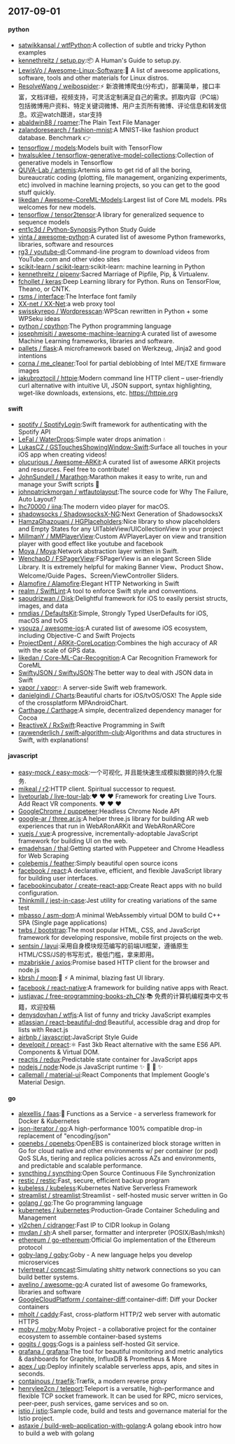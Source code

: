 ## 2017-09-01

#### python
* [satwikkansal / wtfPython](https://github.com/satwikkansal/wtfPython):A collection of subtle and tricky Python examples
* [kennethreitz / setup.py](https://github.com/kennethreitz/setup.py):📦 A Human's Guide to setup.py.
* [LewisVo / Awesome-Linux-Software](https://github.com/LewisVo/Awesome-Linux-Software):🐧 A list of awesome applications, software, tools and other materials for Linux distros.
* [ResolveWang / weibospider](https://github.com/ResolveWang/weibospider):⚡️ 新浪微博爬虫(分布式)，部署简单，接口丰富，文档详细，视频支持，可灵活定制满足自己的需求。抓取内容（PC端）包括微博用户资料、特定关键词微博、用户主页所有微博、评论信息和转发信息。欢迎watch跟进，star支持
* [abaldwin88 / roamer](https://github.com/abaldwin88/roamer):The Plain Text File Manager
* [zalandoresearch / fashion-mnist](https://github.com/zalandoresearch/fashion-mnist):A MNIST-like fashion product database. Benchmark 👉
* [tensorflow / models](https://github.com/tensorflow/models):Models built with TensorFlow
* [hwalsuklee / tensorflow-generative-model-collections](https://github.com/hwalsuklee/tensorflow-generative-model-collections):Collection of generative models in Tensorflow
* [QUVA-Lab / artemis](https://github.com/QUVA-Lab/artemis):Artemis aims to get rid of all the boring, bureaucratic coding (plotting, file management, organizing experiments, etc) involved in machine learning projects, so you can get to the good stuff quickly.
* [likedan / Awesome-CoreML-Models](https://github.com/likedan/Awesome-CoreML-Models):Largest list of Core ML models. PRs welcomes for new models.
* [tensorflow / tensor2tensor](https://github.com/tensorflow/tensor2tensor):A library for generalized sequence to sequence models
* [ent1c3d / Python-Synopsis](https://github.com/ent1c3d/Python-Synopsis):Python Study Guide
* [vinta / awesome-python](https://github.com/vinta/awesome-python):A curated list of awesome Python frameworks, libraries, software and resources
* [rg3 / youtube-dl](https://github.com/rg3/youtube-dl):Command-line program to download videos from YouTube.com and other video sites
* [scikit-learn / scikit-learn](https://github.com/scikit-learn/scikit-learn):scikit-learn: machine learning in Python
* [kennethreitz / pipenv](https://github.com/kennethreitz/pipenv):Sacred Marriage of Pipfile, Pip, & Virtualenv.
* [fchollet / keras](https://github.com/fchollet/keras):Deep Learning library for Python. Runs on TensorFlow, Theano, or CNTK.
* [rsms / interface](https://github.com/rsms/interface):The Interface font family
* [XX-net / XX-Net](https://github.com/XX-net/XX-Net):a web proxy tool
* [swisskyrepo / Wordpresscan](https://github.com/swisskyrepo/Wordpresscan):WPScan rewritten in Python + some WPSeku ideas
* [python / cpython](https://github.com/python/cpython):The Python programming language
* [josephmisiti / awesome-machine-learning](https://github.com/josephmisiti/awesome-machine-learning):A curated list of awesome Machine Learning frameworks, libraries and software.
* [pallets / flask](https://github.com/pallets/flask):A microframework based on Werkzeug, Jinja2 and good intentions
* [corna / me_cleaner](https://github.com/corna/me_cleaner):Tool for partial deblobbing of Intel ME/TXE firmware images
* [jakubroztocil / httpie](https://github.com/jakubroztocil/httpie):Modern command line HTTP client – user-friendly curl alternative with intuitive UI, JSON support, syntax highlighting, wget-like downloads, extensions, etc. https://httpie.org

#### swift
* [spotify / SpotifyLogin](https://github.com/spotify/SpotifyLogin):Swift framework for authenticating with the Spotify API
* [LeFal / WaterDrops](https://github.com/LeFal/WaterDrops):Simple water drops animation 💧
* [LukasCZ / GSTouchesShowingWindow-Swift](https://github.com/LukasCZ/GSTouchesShowingWindow-Swift):Surface all touches in your iOS app when creating videos!
* [olucurious / Awesome-ARKit](https://github.com/olucurious/Awesome-ARKit):A curated list of awesome ARKit projects and resources. Feel free to contribute!
* [JohnSundell / Marathon](https://github.com/JohnSundell/Marathon):Marathon makes it easy to write, run and manage your Swift scripts 🏃
* [johnpatrickmorgan / wtfautolayout](https://github.com/johnpatrickmorgan/wtfautolayout):The source code for Why The Failure, Auto Layout?
* [lhc70000 / iina](https://github.com/lhc70000/iina):The modern video player for macOS.
* [shadowsocks / ShadowsocksX-NG](https://github.com/shadowsocks/ShadowsocksX-NG):Next Generation of ShadowsocksX
* [HamzaGhazouani / HGPlaceholders](https://github.com/HamzaGhazouani/HGPlaceholders):Nice library to show placeholders and Empty States for any UITableView/UICollectionView in your project
* [MillmanY / MMPlayerView](https://github.com/MillmanY/MMPlayerView):Custom AVPlayerLayer on view and transition player with good effect like youtube and facebook
* [Moya / Moya](https://github.com/Moya/Moya):Network abstraction layer written in Swift.
* [WenchaoD / FSPagerView](https://github.com/WenchaoD/FSPagerView):FSPagerView is an elegant Screen Slide Library. It is extremely helpful for making Banner View、Product Show、Welcome/Guide Pages、Screen/ViewController Sliders.
* [Alamofire / Alamofire](https://github.com/Alamofire/Alamofire):Elegant HTTP Networking in Swift
* [realm / SwiftLint](https://github.com/realm/SwiftLint):A tool to enforce Swift style and conventions.
* [saoudrizwan / Disk](https://github.com/saoudrizwan/Disk):Delightful framework for iOS to easily persist structs, images, and data
* [nmdias / DefaultsKit](https://github.com/nmdias/DefaultsKit):Simple, Strongly Typed UserDefaults for iOS, macOS and tvOS
* [vsouza / awesome-ios](https://github.com/vsouza/awesome-ios):A curated list of awesome iOS ecosystem, including Objective-C and Swift Projects
* [ProjectDent / ARKit-CoreLocation](https://github.com/ProjectDent/ARKit-CoreLocation):Combines the high accuracy of AR with the scale of GPS data.
* [likedan / Core-ML-Car-Recognition](https://github.com/likedan/Core-ML-Car-Recognition):A Car Recognition Framework for CoreML
* [SwiftyJSON / SwiftyJSON](https://github.com/SwiftyJSON/SwiftyJSON):The better way to deal with JSON data in Swift
* [vapor / vapor](https://github.com/vapor/vapor):💧 A server-side Swift web framework.
* [danielgindi / Charts](https://github.com/danielgindi/Charts):Beautiful charts for iOS/tvOS/OSX! The Apple side of the crossplatform MPAndroidChart.
* [Carthage / Carthage](https://github.com/Carthage/Carthage):A simple, decentralized dependency manager for Cocoa
* [ReactiveX / RxSwift](https://github.com/ReactiveX/RxSwift):Reactive Programming in Swift
* [raywenderlich / swift-algorithm-club](https://github.com/raywenderlich/swift-algorithm-club):Algorithms and data structures in Swift, with explanations!

#### javascript
* [easy-mock / easy-mock](https://github.com/easy-mock/easy-mock):一个可视化, 并且能快速生成模拟数据的持久化服务.
* [mikeal / r2](https://github.com/mikeal/r2):HTTP client. Spiritual successor to request.
* [livetourlab / live-tour-lab](https://github.com/livetourlab/live-tour-lab):❤️ ❤️ ❤️ Framework for creating Live Tours. Add React VR components. ❤️ ❤️ ❤️
* [GoogleChrome / puppeteer](https://github.com/GoogleChrome/puppeteer):Headless Chrome Node API
* [google-ar / three.ar.js](https://github.com/google-ar/three.ar.js):A helper three.js library for building AR web experiences that run in WebARonARKit and WebARonARCore
* [vuejs / vue](https://github.com/vuejs/vue):A progressive, incrementally-adoptable JavaScript framework for building UI on the web.
* [emadehsan / thal](https://github.com/emadehsan/thal):Getting started with Puppeteer and Chrome Headless for Web Scraping
* [colebemis / feather](https://github.com/colebemis/feather):Simply beautiful open source icons
* [facebook / react](https://github.com/facebook/react):A declarative, efficient, and flexible JavaScript library for building user interfaces.
* [facebookincubator / create-react-app](https://github.com/facebookincubator/create-react-app):Create React apps with no build configuration.
* [Thinkmill / jest-in-case](https://github.com/Thinkmill/jest-in-case):Jest utility for creating variations of the same test
* [mbasso / asm-dom](https://github.com/mbasso/asm-dom):A minimal WebAssembly virtual DOM to build C++ SPA (Single page applications)
* [twbs / bootstrap](https://github.com/twbs/bootstrap):The most popular HTML, CSS, and JavaScript framework for developing responsive, mobile first projects on the web.
* [sentsin / layui](https://github.com/sentsin/layui):采用自身模块规范编写的前端UI框架，遵循原生HTML/CSS/JS的书写形式，极低门槛，拿来即用。
* [mzabriskie / axios](https://github.com/mzabriskie/axios):Promise based HTTP client for the browser and node.js
* [kbrsh / moon](https://github.com/kbrsh/moon):🌙 ⚡️ A minimal, blazing fast UI library.
* [facebook / react-native](https://github.com/facebook/react-native):A framework for building native apps with React.
* [justjavac / free-programming-books-zh_CN](https://github.com/justjavac/free-programming-books-zh_CN):📚 免费的计算机编程类中文书籍，欢迎投稿
* [denysdovhan / wtfjs](https://github.com/denysdovhan/wtfjs):A list of funny and tricky JavaScript examples
* [atlassian / react-beautiful-dnd](https://github.com/atlassian/react-beautiful-dnd):Beautiful, accessible drag and drop for lists with React.js
* [airbnb / javascript](https://github.com/airbnb/javascript):JavaScript Style Guide
* [developit / preact](https://github.com/developit/preact):⚛️ Fast 3kb React alternative with the same ES6 API. Components & Virtual DOM.
* [reactjs / redux](https://github.com/reactjs/redux):Predictable state container for JavaScript apps
* [nodejs / node](https://github.com/nodejs/node):Node.js JavaScript runtime ✨ 🐢 🚀 ✨
* [callemall / material-ui](https://github.com/callemall/material-ui):React Components that Implement Google's Material Design.

#### go
* [alexellis / faas](https://github.com/alexellis/faas):🐳 Functions as a Service - a serverless framework for Docker & Kubernetes
* [json-iterator / go](https://github.com/json-iterator/go):A high-performance 100% compatible drop-in replacement of "encoding/json"
* [openebs / openebs](https://github.com/openebs/openebs):OpenEBS is containerized block storage written in Go for cloud native and other environments w/ per container (or pod) QoS SLAs, tiering and replica policies across AZs and environments, and predictable and scalable performance.
* [syncthing / syncthing](https://github.com/syncthing/syncthing):Open Source Continuous File Synchronization
* [restic / restic](https://github.com/restic/restic):Fast, secure, efficient backup program
* [kubeless / kubeless](https://github.com/kubeless/kubeless):Kubernetes Native Serverless Framework
* [streamlist / streamlist](https://github.com/streamlist/streamlist):Streamlist - self-hosted music server written in Go
* [golang / go](https://github.com/golang/go):The Go programming language
* [kubernetes / kubernetes](https://github.com/kubernetes/kubernetes):Production-Grade Container Scheduling and Management
* [yl2chen / cidranger](https://github.com/yl2chen/cidranger):Fast IP to CIDR lookup in Golang
* [mvdan / sh](https://github.com/mvdan/sh):A shell parser, formatter and interpreter (POSIX/Bash/mksh)
* [ethereum / go-ethereum](https://github.com/ethereum/go-ethereum):Official Go implementation of the Ethereum protocol
* [goby-lang / goby](https://github.com/goby-lang/goby):Goby - A new language helps you develop microservices
* [tylertreat / comcast](https://github.com/tylertreat/comcast):Simulating shitty network connections so you can build better systems.
* [avelino / awesome-go](https://github.com/avelino/awesome-go):A curated list of awesome Go frameworks, libraries and software
* [GoogleCloudPlatform / container-diff](https://github.com/GoogleCloudPlatform/container-diff):container-diff: Diff your Docker containers
* [mholt / caddy](https://github.com/mholt/caddy):Fast, cross-platform HTTP/2 web server with automatic HTTPS
* [moby / moby](https://github.com/moby/moby):Moby Project - a collaborative project for the container ecosystem to assemble container-based systems
* [gogits / gogs](https://github.com/gogits/gogs):Gogs is a painless self-hosted Git service.
* [grafana / grafana](https://github.com/grafana/grafana):The tool for beautiful monitoring and metric analytics & dashboards for Graphite, InfluxDB & Prometheus & More
* [apex / up](https://github.com/apex/up):Deploy infinitely scalable serverless apps, apis, and sites in seconds.
* [containous / traefik](https://github.com/containous/traefik):Træfik, a modern reverse proxy
* [henrylee2cn / teleport](https://github.com/henrylee2cn/teleport):Teleport is a versatile, high-performance and flexible TCP socket framework. It can be used for RPC, micro services, peer-peer, push services, game services and so on.
* [istio / istio](https://github.com/istio/istio):Sample code, build and tests and governance material for the Istio project.
* [astaxie / build-web-application-with-golang](https://github.com/astaxie/build-web-application-with-golang):A golang ebook intro how to build a web with golang
